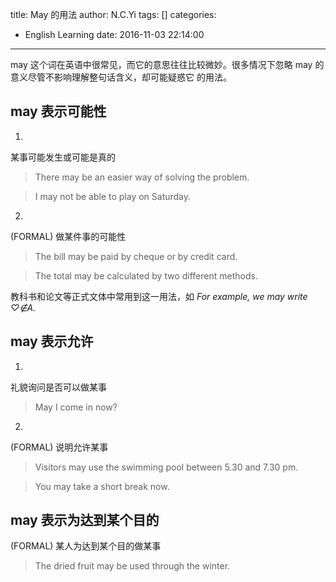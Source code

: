 title: May 的用法
author: N.C.Yi
tags: []
categories:
  - English Learning
date: 2016-11-03 22:14:00
---
may 这个词在英语中很常见，而它的意思往往比较微妙。很多情况下忽略 may 的意义尽管不影响理解整句话含义，却可能疑惑它 的用法。

## may 表示可能性
1.

某事可能发生或可能是真的
> There may be an easier way of solving the problem.

> I may not be able to play on Saturday.

2.

(FORMAL) 做某件事的可能性
> The bill may be paid by cheque or by credit card.

> The total may be calculated by two different methods.

教科书和论文等正式文体中常用到这一用法，如 *For example, we may write ♡∉A.*

## may 表示允许
1.

礼貌询问是否可以做某事
> May I come in now?

2.

(FORMAL) 说明允许某事
> Visitors may use the swimming pool between 5.30 and 7.30 pm.

> You may take a short break now.

## may 表示为达到某个目的
(FORMAL) 某人为达到某个目的做某事
> The dried fruit may be used through the winter.